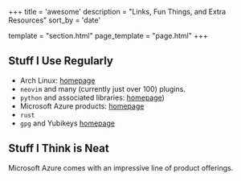 +++
title = 'awesome'
description = "Links, Fun Things, and Extra Resources"
sort_by = 'date'

template = "section.html"
page_template = "page.html"
+++

## Stuff I Use Regularly
- Arch Linux: [homepage](https://archlinux.org)
- `neovim` and many (currently just over 100) plugins.
- `python` and associated libraries: [homepage](https://python.org))
- Microsoft Azure products: [homepage](https://azure.microsoft.com)
- `rust`
- `gpg` and Yubikeys [homepage](https://yubico.com/products/yubikey-5-overview/)

## Stuff I Think is Neat

Microsoft Azure comes with an impressive line of product offerings.

